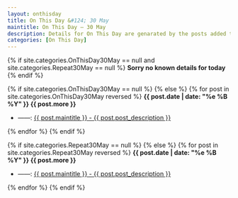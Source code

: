 ```yaml
---
layout: onthisday
title: On This Day &#124; 30 May
maintitle: On This Day — 30 May
description: Details for On This Day are genarated by the posts added to the website so the content is subject to changes/updates over time.
categories: [On This Day]
---
```


{% if site.categories.OnThisDay30May == null and site.categories.Repeat30May == null %}
<strong>Sorry no known details for today</strong>
{% endif %}

{% if site.categories.OnThisDay30May == null %}
{% else %}
{% for post in site.categories.OnThisDay30May reversed %}
<strong>{{ post.date | date: "%e %B %Y" }} {{ post.more }}</strong>
<ul>
<li> ——: <a href="{{ post.url }}">{{ post.maintitle }} - {{ post.post_description }}</a></li>
</ul>
{% endfor %}
{% endif %}

{% if site.categories.Repeat30May == null %}
{% else %}
{% for post in site.categories.Repeat30May reversed %}
<strong>{{ post.date | date: "%e %B %Y" }} {{ post.more }}</strong>
<ul>
<li> ——: <a href="{{ post.url }}">{{ post.maintitle }} - {{ post.post_description }}</a></li>
</ul>
{% endfor %}
{% endif %}
